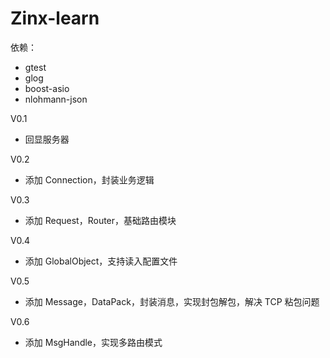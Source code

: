# Zinx-learn

依赖：
- gtest
- glog
- boost-asio
- nlohmann-json

V0.1
- 回显服务器

V0.2
- 添加 Connection，封装业务逻辑

V0.3
- 添加 Request，Router，基础路由模块

V0.4
- 添加 GlobalObject，支持读入配置文件

V0.5
- 添加 Message，DataPack，封装消息，实现封包解包，解决 TCP 粘包问题

V0.6
- 添加 MsgHandle，实现多路由模式